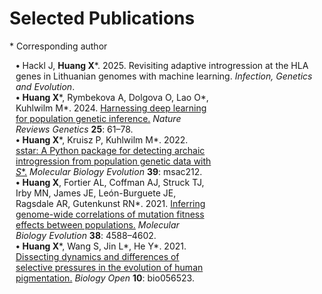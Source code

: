 # Selected Publications

<style>
  .altmetric-embed {
    transform: scale(0.8); /* Adjusts the size of the Altmetric badge */
    transform-origin: top left;
  }
  .__dimensions_badge_embed__ {
    transform: scale(0.43); /* Adjusts the size of the Dimensions badge */
    transform-origin: top left;
  }
  .citation-row {
    display: flex;
    align-items: center;
    gap: 10px;
  }
  .citation-text {
    flex: 1;
    padding-left: 10px;
  }
  .badge-container {
    width: 50px;
    height: 50px;
  }
</style>

\* Corresponding author

<div class="citation-row">
  <!-- Citation Text -->
  <div class="citation-text">
    <strong>•</strong> Hackl J, <strong>Huang X</strong>&ast;. 2025. Revisiting adaptive introgression at the HLA genes in Lithuanian genomes with machine learning.
    <i>Infection, Genetics and Evolution</i>.
  </div>
</div>

<div class="citation-row">
  <!-- Citation Text -->
  <div class="citation-text">
    <strong>•</strong> <strong>Huang X</strong>&ast;, Rymbekova A, Dolgova O, Lao O&ast;, Kuhlwilm M&ast;. 2024. <a href="https://doi.org/10.1038/s41576-023-00636-3" target="_blank">
    Harnessing deep learning for population genetic inference.</a> <i>Nature Reviews Genetics</i> <strong>25</strong>: 61–78.
  </div>
  <!-- PlumX Badge -->
  <div class="badge-container">
    <a href="https://plu.mx/plum/a/?doi=10.1038%2Fs41576-023-00636-3" data-popup="left" data-size="medium" class="plumx-plum-print-popup" data-site="plum" data-hide-when-empty="true"></a>
    <script type="text/javascript" src="//cdn.plu.mx/widget-popup.js"></script>
  </div>
  <!-- Dimensions Badge -->
  <div class="badge-container">
    <span class="__dimensions_badge_embed__" data-doi="10.1038/s41576-023-00636-3"></span>
    <script async src="https://badge.dimensions.ai/badge.js" charset="utf-8"></script>
  </div>
  <!-- Altmetric Badge -->
  <div class="badge-container">
    <script type="text/javascript" src="https://d1bxh8uas1mnw7.cloudfront.net/assets/embed.js"></script>
    <div class="altmetric-embed" data-badge-type="donut" data-altmetric-id="153734856"></div>
  </div>
</div>

<div class="citation-row">
  <!-- Citation Text -->
  <div class="citation-text">
    <strong>•</strong> <strong>Huang X</strong>&ast;, Kruisz P, Kuhlwilm M&ast;. 2022. <a href="https://doi.org/10.1093/molbev/msac212" target="_blank">
    sstar: A Python package for detecting archaic introgression from population genetic data with <i>S</i>*.</a> <i>Molecular Biology Evolution</i> <strong>39</strong>: msac212.
  </div>
  <!-- PlumX Badge -->
  <div class="badge-container">
    <a href="https://plu.mx/plum/a/?doi=10.1093%2Fmolbev%2Fmsac212" data-popup="left" data-size="medium" class="plumx-plum-print-popup" data-site="plum" data-hide-when-empty="true"></a>
    <script type="text/javascript" src="//cdn.plu.mx/widget-popup.js"></script>
  </div>
  <!-- Dimensions Badge -->
  <div class="badge-container">
    <span class="__dimensions_badge_embed__" data-doi="10.1093/molbev/msac212"></span>
    <script async src="https://badge.dimensions.ai/badge.js" charset="utf-8"></script>
  </div>
  <!-- Altmetric Badge -->
  <div class="badge-container">
    <script type="text/javascript" src="https://d1bxh8uas1mnw7.cloudfront.net/assets/embed.js"></script>
    <div class="altmetric-embed" data-badge-type="donut" data-altmetric-id="136681267"></div>
  </div>
</div>

<div class="citation-row">
  <!-- Citation Text -->
  <div class="citation-text">
    <strong>•</strong> <strong>Huang X</strong>, Fortier AL, Coffman AJ, Struck TJ, Irby MN, James JE, León-Burguete JE, Ragsdale AR, Gutenkunst RN&ast;. 2021. <a href="https://doi.org/10.1093/molbev/msab162" target="_blank">
    Inferring genome-wide correlations of mutation fitness effects between populations.</a> <i>Molecular Biology Evolution</i> <strong>38</strong>: 4588–4602.
  </div>
  <!-- PlumX Badge -->
  <div class="badge-container">
    <a href="https://plu.mx/plum/a/?doi=10.1093%2Fmolbev%2Fmsab162" data-popup="left" data-size="medium" class="plumx-plum-print-popup" data-site="plum" data-hide-when-empty="true"></a>
    <script type="text/javascript" src="//cdn.plu.mx/widget-popup.js"></script>
  </div>
  <!-- Dimensions Badge -->
  <div class="badge-container">
    <span class="__dimensions_badge_embed__" data-doi="10.1093/molbev/msab162"></span>
    <script async src="https://badge.dimensions.ai/badge.js" charset="utf-8"></script>
  </div>
  <!-- Altmetric Badge -->
  <div class="badge-container">
    <script type="text/javascript" src="https://d1bxh8uas1mnw7.cloudfront.net/assets/embed.js"></script>
    <div class="altmetric-embed" data-badge-type="donut" data-altmetric-id="106610625"></div>
  </div>
</div>

<div class="citation-row">
  <!-- Citation Text -->
  <div class="citation-text">
    <strong>•</strong> <strong>Huang X</strong>&ast;, Wang S, Jin L&ast;, He Y&ast;. 2021. <a href="https://doi.org/10.1242/bio.056523" target="_blank">
    Dissecting dynamics and differences of selective pressures in the evolution of human pigmentation.</a> <i>Biology Open</i> <strong>10</strong>: bio056523.
  </div>
  <!-- PlumX Badge -->
  <div class="badge-container">
    <a href="https://plu.mx/plum/a/?doi=10.1242%2Fbio.056523" data-popup="left" data-size="medium" class="plumx-plum-print-popup" data-site="plum" data-hide-when-empty="true"></a>
    <script type="text/javascript" src="//cdn.plu.mx/widget-popup.js"></script>
  </div>
  <!-- Dimensions Badge -->
  <div class="badge-container">
    <span class="__dimensions_badge_embed__" data-doi="10.1242/bio.056523"></span>
    <script async src="https://badge.dimensions.ai/badge.js" charset="utf-8"></script>
  </div>
  <!-- Altmetric Badge -->
  <div class="badge-container">
    <script type="text/javascript" src="https://d1bxh8uas1mnw7.cloudfront.net/assets/embed.js"></script>
    <div class="altmetric-embed" data-badge-type="donut" data-altmetric-id="99889669"></div>
  </div>
</div>
